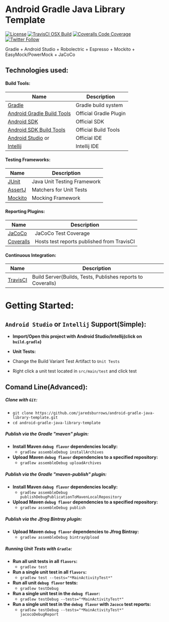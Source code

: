 # Android Gradle Java Library Template 

[![License](https://img.shields.io/badge/License-Apache%202.0-blue.svg)](http://www.apache.org/licenses/LICENSE-2.0)
[![TravisCI OSX Build](https://img.shields.io/travis/jaredsburrows/android-gradle-java-library-template/master.svg)](https://travis-ci.org/jaredsburrows/android-gradle-java-library-template)
[![Coveralls Code Coverage](https://img.shields.io/coveralls/jaredsburrows/android-gradle-java-library-template/master.svg?label=Code%20Coverage)](https://coveralls.io/github/jaredsburrows/android-gradle-java-library-template?branch=master)
[![Twitter Follow](https://img.shields.io/twitter/follow/jaredsburrows.svg?style=social)](https://twitter.com/jaredsburrows)

Gradle + Android Studio + Robolectric + Espresso + Mockito + EasyMock/PowerMock + JaCoCo

## Technologies used:
#### Build Tools:
|Name|Description|
|---|---|
| [Gradle](http://gradle.org/docs/current/release-notes) | Gradle build system |
| [Android Gradle Build Tools](http://tools.android.com/tech-docs/new-build-system) | Official Gradle Plugin |
| [Android SDK](http://developer.android.com/tools/revisions/platforms.html#5.1) | Official SDK |
| [Android SDK Build Tools](http://developer.android.com/tools/revisions/build-tools.html) | Official Build Tools |
| [Android Studio](http://tools.android.com/recent) or | Official IDE |
| [Intellij](https://www.jetbrains.com/idea/download/) | Intellij IDE |

#### Testing Frameworks:
|Name|Description|
|---|---|
| [JUnit](https://github.com/junit-team/junit) | Java Unit Testing Framework |
| [AssertJ](http://joel-costigliola.github.io/assertj/) | Matchers for Unit Tests |
| [Mockito](https://github.com/mockito/mockito) | Mocking Framework |

#### Reporting Plugins:
|Name|Description|
|---|---|
| [JaCoCo](http://www.eclemma.org/jacoco/) | JaCoCo Test Coverage |
| [Coveralls](https://coveralls.io/) | Hosts test reports published from TravisCI |

#### Continuous Integration:
|Name|Description|
|---|---|
| [TravisCI](http://docs.travis-ci.com/user/languages/android/) | Build Server(Builds, Tests, Publishes reports to Coveralls) |

# Getting Started:
## `Android Studio` or `Intellij` Support(Simple):
 - **Import/Open this project with Android Studio/Intellij(click on `build.gradle`)**

 - **Unit Tests:**
  - Change the Build Variant Test Artifact to `Unit Tests`
  - Right click a unit test located in `src/main/test` and click test

## Comand Line(Advanced):
##### Clone with `Git`:
 - `git clone https://github.com/jaredsburrows/android-gradle-java-library-template.git`
 - `cd android-gradle-java-library-template`

##### Publish via the Gradle "maven" plugin:
 - **Install Maven `debug flavor` dependencies locally:**
   - `gradlew assembleDebug installArchives`
 - **Upload Maven `debug flavor` dependencies to a specified repository:**
   - `gradlew assembleDebug uploadArchives`

##### Publish via the Gradle "maven-publish" plugin:
 - **Install Maven `debug flavor` dependencies locally:**
   - `gradlew assembleDebug publishDebugPublicationToMavenLocalRepository`
 - **Upload Maven `debug flavor` dependencies to a specified repository:**
   - `gradlew assembleDebug publish`

##### Publish via the Jfrog Bintray plugin:
 - **Upload Maven `debug flavor` dependencies to Jfrog Bintray:**
   - `gradlew assembleDebug bintrayUpload`

##### Running Unit Tests with `Gradle`:
 - **Run all unit tests in all `flavors`:**
   - `gradlew test`
 - **Run a single unit test in all `flavors`:**
   - `gradlew test --tests="*MainActivityTest*"`
 - **Run all unit `debug flavor` tests:**
   - `gradlew testDebug`
 - **Run a single unit test in the `debug flavor`:**
   - `gradlew testDebug --tests="*MainActivityTest*"`
 - **Run a single unit test in the `debug flavor` with `Jacoco` test reports:**
   - `gradlew testDebug --tests="*MainActivityTest*" jacocoDebugReport`
